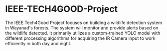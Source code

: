 # IEEE-TECH4GOOD-Project
The IEEE Tech4Good Project focuses on building a wildlife detection system in Wayanad's forests. The system will monitor and provide alerts based on the wildlife detected. 
It primarily utilizes a custom-trained YOLO model with different processing algorithms for acquiring the IR Camera input to work efficiently in both day and night.
